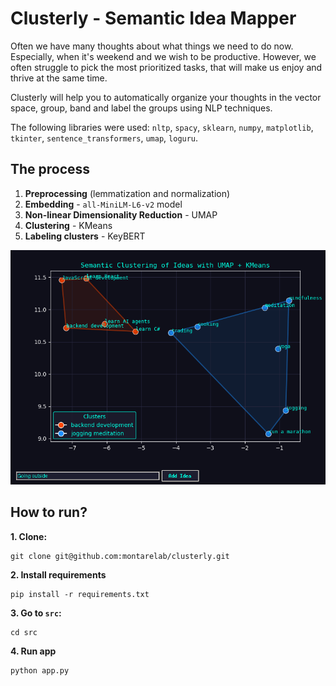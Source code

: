# Clusterly - Semantic Idea Mapper

Often we have many thoughts about what things we need to do now.
Especially, when it's weekend and we wish to be productive.
However, we often struggle to pick the most prioritized tasks,
that will make us enjoy and thrive at the same time.

Clusterly will help you to automatically organize your thoughts in the vector space,
group, band and label the groups using NLP techniques.

The following libraries were used: `nltp`, `spacy`, `sklearn`, `numpy`, `matplotlib`, `tkinter`, `sentence_transformers`, `umap`, `loguru`.

## The process

1. **Preprocessing** (lemmatization and normalization)
2. **Embedding** - `all-MiniLM-L6-v2` model
3. **Non-linear Dimensionality Reduction** - UMAP
4. **Clustering** - KMeans
5. **Labeling clusters** - KeyBERT

![alt text](images/image.png)

## How to run?

**1. Clone:**

```
git clone git@github.com:montarelab/clusterly.git
```

**2. Install requirements**

```
pip install -r requirements.txt
```

**3. Go to `src`:**

```
cd src
```

**4. Run app**

```
python app.py
```
